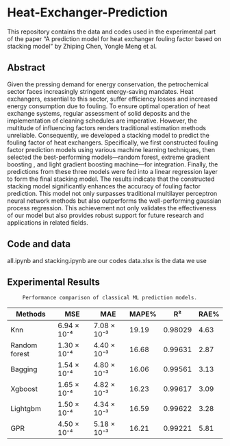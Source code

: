 # Heat-Exchanger-Prediction

This repository contains the data and codes used in the experimental part of the paper “A prediction model for heat exchanger fouling factor based on stacking model” by Zhiping Chen, Yongle Meng et al.

## Abstract
Given the pressing demand for energy conservation, the petrochemical sector faces increasingly stringent energy-saving mandates. Heat exchangers, essential to this sector, suffer efficiency losses and increased energy consumption due to fouling. To ensure optimal operation of heat exchange systems, regular assessment of solid deposits and the implementation of cleaning schedules are imperative. However, the multitude of influencing factors renders traditional estimation methods unreliable. Consequently, we developed a stacking model to predict the fouling factor  of heat exchangers. Specifically, we first constructed fouling factor prediction models using various machine learning techniques, then selected the best-performing models—random forest, extreme gradient boosting , and light gradient boosting machine—for integration. Finally, the predictions from these three models were fed into a linear regression layer to form the final stacking model. The results indicate that the constructed stacking model significantly enhances the accuracy of fouling factor prediction. This model not only surpasses traditional multilayer perceptron neural network methods but also outperforms the well-performing gaussian process regression. This achievement not only validates the effectiveness of our model but also provides robust support for future research and applications in related fields.

## Code and data
all.ipynb and stacking.ipynb are our codes
data.xlsx is the data we use

## Experimental Results


         Performance comparison of classical ML prediction models.
| Methods       | MSE          | MAE          | MAPE% | R²     | RAE% |
|---------------|--------------|--------------|-------|--------|------|
| Knn           | 6.94 × 10⁻⁴  | 7.08 × 10⁻³  | 19.19 | 0.98029| 4.63 |
| Random forest | 1.30 × 10⁻⁴  | 4.40 × 10⁻³  | 16.68 | 0.99631| 2.87 |
| Bagging       | 1.54 × 10⁻⁴  | 4.80 × 10⁻³  | 16.06 | 0.99561| 3.13 |
| Xgboost       | 1.65 × 10⁻⁴  | 4.82 × 10⁻³  | 16.23 | 0.99617| 3.09 |
| Lightgbm      | 1.50 × 10⁻⁴  | 4.34 × 10⁻³  | 16.59 | 0.99622| 3.28 |
| GPR           | 4.50 × 10⁻⁴  | 5.18 × 10⁻³  | 16.21 | 0.99221| 5.81 |

